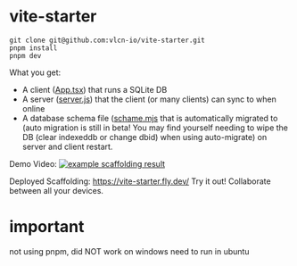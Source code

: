 # vite-starter

```
git clone git@github.com:vlcn-io/vite-starter.git
pnpm install
pnpm dev
```

What you get:

- A client ([App.tsx](https://github.com/vlcn-io/vite-starter/blob/main/src/App.tsx)) that runs a SQLite DB
- A server ([server.js](https://github.com/vlcn-io/vite-starter/blob/main/server.js)) that the client (or many clients) can sync to when online
- A database schema file ([schame.mjs](https://github.com/vlcn-io/vite-starter/blob/main/src/schemas/main.mjs) that is automatically migrated to (auto migration is still in beta! You may find yourself needing to wipe the DB (clear indexeddb or change dbid) when using auto-migrate) on server and client restart.

Demo Video: [![example scaffolding result](https://img.youtube.com/vi/QJBQLYmXReI/0.jpg)](https://www.youtube.com/watch?v=QJBQLYmXReI)

Deployed Scaffolding: https://vite-starter.fly.dev/ Try it out! Collaborate between all your devices.

# important

not using pnpm, did NOT work on windows
need to run in ubuntu

